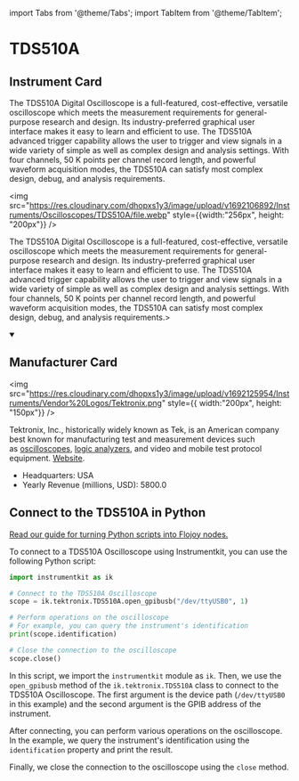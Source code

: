 
import Tabs from '@theme/Tabs';
import TabItem from '@theme/TabItem';

# TDS510A

## Instrument Card

<div className="flex">

<div>

The TDS510A Digital Oscilloscope is a full-featured, cost-effective, versatile oscilloscope which meets the measurement requirements for general-purpose research and design. Its industry-preferred graphical user interface makes it easy to learn and efficient to use. The TDS510A advanced trigger capability allows the user to trigger and view signals in a wide variety of simple as well as complex design and analysis settings. With four channels, 50 K points per channel record length, and powerful waveform acquisition modes, the TDS510A can satisfy most complex design, debug, and analysis requirements.

</div>

<img src="https://res.cloudinary.com/dhopxs1y3/image/upload/v1692106892/Instruments/Oscilloscopes/TDS510A/file.webp" style={{width:"256px", height: "200px"}} />

</div>

The TDS510A Digital Oscilloscope is a full-featured, cost-effective, versatile oscilloscope which meets the measurement requirements for general-purpose research and design. Its industry-preferred graphical user interface makes it easy to learn and efficient to use. The TDS510A advanced trigger capability allows the user to trigger and view signals in a wide variety of simple as well as complex design and analysis settings. With four channels, 50 K points per channel record length, and powerful waveform acquisition modes, the TDS510A can satisfy most complex design, debug, and analysis requirements.>

<details open>
<summary><h2>Manufacturer Card</h2></summary>

<img src="https://res.cloudinary.com/dhopxs1y3/image/upload/v1692125954/Instruments/Vendor%20Logos/Tektronix.png" style={{ width:"200px", height: "150px"}} />

Tektronix, Inc., historically widely known as Tek, is an American company best known for manufacturing test and measurement devices such as [oscilloscopes](https://en.wikipedia.org/wiki/Oscilloscope), [logic analyzers](https://en.wikipedia.org/wiki/Logic_analyzer), and video and mobile test protocol equipment. <a href="https://www.tek.com/en">Website</a>.

<ul>
  <li>Headquarters: USA</li>
  <li>Yearly Revenue (millions, USD): 5800.0</li>
</ul>
</details>

## Connect to the TDS510A in Python

[Read our guide for turning Python scripts into Flojoy nodes.](https://docs.flojoy.ai/custom-nodes/creating-custom-node/)


<Tabs>
<TabItem value="Instrumentkit" label="Instrumentkit">

To connect to a TDS510A Oscilloscope using Instrumentkit, you can use the following Python script:

```python
import instrumentkit as ik

# Connect to the TDS510A Oscilloscope
scope = ik.tektronix.TDS510A.open_gpibusb("/dev/ttyUSB0", 1)

# Perform operations on the oscilloscope
# For example, you can query the instrument's identification
print(scope.identification)

# Close the connection to the oscilloscope
scope.close()
```

In this script, we import the `instrumentkit` module as `ik`. Then, we use the `open_gpibusb` method of the `ik.tektronix.TDS510A` class to connect to the TDS510A Oscilloscope. The first argument is the device path (`/dev/ttyUSB0` in this example) and the second argument is the GPIB address of the instrument.

After connecting, you can perform various operations on the oscilloscope. In the example, we query the instrument's identification using the `identification` property and print the result.

Finally, we close the connection to the oscilloscope using the `close` method.

</TabItem>
</Tabs>